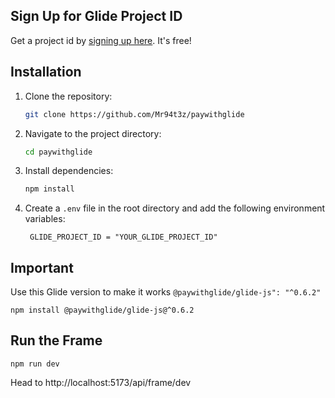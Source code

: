 ## Sign Up for Glide Project ID
Get a project id by [signing up here](https://paywithglide.xyz/). It's free!

## Installation
1. Clone the repository:
   ```bash
   git clone https://github.com/Mr94t3z/paywithglide
   ```
2. Navigate to the project directory:
   ```bash
   cd paywithglide
   ```
3. Install dependencies:
   ```bash
   npm install
   ```
4. Create a `.env` file in the root directory and add the following environment variables:
   ```plaintext
    GLIDE_PROJECT_ID = "YOUR_GLIDE_PROJECT_ID"
   ```

## Important
Use this Glide version to make it works `@paywithglide/glide-js": "^0.6.2"`
```
npm install @paywithglide/glide-js@^0.6.2
```

## Run the Frame
```
npm run dev
```

Head to http://localhost:5173/api/frame/dev